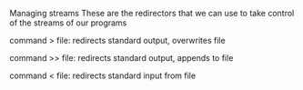 Managing streams
These are the redirectors that we can use to take control of the streams of our programs

command > file: redirects standard output, overwrites file

command >> file: redirects standard output, appends to file

command < file: redirects standard input from file
